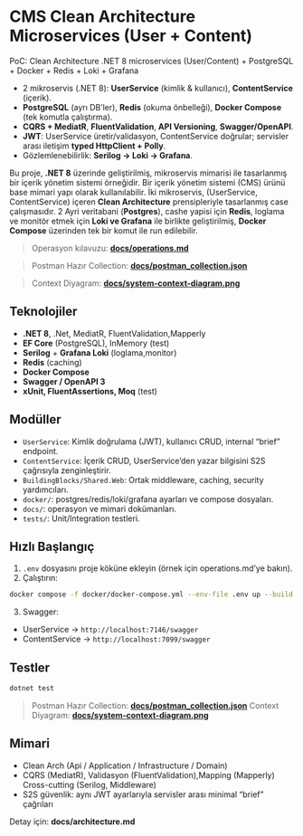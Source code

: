 ﻿# CMS Clean Architecture Microservices (User + Content)

PoC: Clean Architecture .NET 8 microservices (User/Content) + PostgreSQL + Docker +  Redis + Loki + Grafana 

- 2 mikroservis (.NET 8): **UserService** (kimlik & kullanıcı), **ContentService** (içerik).
- **PostgreSQL** (ayrı DB’ler), **Redis** (okuma önbelleği), **Docker Compose** (tek komutla çalıştırma).
- **CQRS + MediatR**, **FluentValidation**, **API Versioning**, **Swagger/OpenAPI**.
- **JWT**: UserService üretir/validasyon, ContentService doğrular; servisler arası iletişim **typed HttpClient + Polly**.
- Gözlemlenebilirlik: **Serilog → Loki → Grafana**.

Bu proje, **.NET 8** üzerinde geliştirilmiş, mikroservis mimarisi ile tasarlanmış bir içerik yönetim sistemi örneğidir.
Bir içerik yönetim sistemi (CMS) ürünü base mimari yapı olarak kullanılabilir. İki mikroservis, (UserService, ContentService) içeren **Clean Architecture**   prensipleriyle
tasarlanmış case çalışmasıdır. 2 Ayri veritabani (**Postgres**), cashe yapisi için **Redis**, loglama ve monitör etmek için **Loki ve Grafana** ile birlikte geliştirilmiş, 
**Docker Compose** üzerinden  tek bir komut ile run edilebilir. 

> Operasyon kılavuzu: **[docs/operations.md](docs/operations.md)**

> Postman Hazır Collection: **[docs/postman_collection.json](docs/postman_collection.json)**

> Context Diyagram: **[docs/system-context-diagram.png](docs/system-context-diagram.png)**

## Teknolojiler
- **.NET 8**, .Net, MediatR, FluentValidation,Mapperly
- **EF Core** (PostgreSQL), InMemory (test)
- **Serilog** + **Grafana Loki** (loglama,monitor)
- **Redis** (caching)
- **Docker Compose**
- **Swagger / OpenAPI 3**
- **xUnit, FluentAssertions, Moq** (test)

## Modüller
- `UserService`: Kimlik doğrulama (JWT), kullanıcı CRUD, internal “brief” endpoint.
- `ContentService`: İçerik CRUD, UserService’den yazar bilgisini S2S çağrısıyla zenginleştirir.
- `BuildingBlocks/Shared.Web`: Ortak middleware, caching, security yardımcıları.
- `docker/`: postgres/redis/loki/grafana ayarları ve compose dosyaları.
- `docs/`: operasyon ve mimari dokümanları.
- `tests/`: Unit/Integration testleri.

## Hızlı Başlangıç
1) `.env` dosyasını proje köküne ekleyin (örnek için operations.md’ye bakın).  
2) Çalıştırın:
```bash
docker compose -f docker/docker-compose.yml --env-file .env up --build -d
```
3) Swagger:
- UserService → `http://localhost:7146/swagger`
- ContentService → `http://localhost:7099/swagger`

## Testler
```bash
dotnet test
```
> Postman Hazır Collection: **[docs/postman_collection.json](docs/postman_collection.json)**
> Context Diyagram: **[docs/system-context-diagram.png](docs/system-context-diagram.png)**

## Mimari
- Clean Arch (Api / Application / Infrastructure / Domain)
- CQRS (MediatR), Validasyon (FluentValidation),Mapping (Mapperly) Cross-cutting (Serilog, Middleware)
- S2S güvenlik: aynı JWT ayarlarıyla servisler arası minimal “brief” çağrıları

Detay için: **docs/architecture.md**


